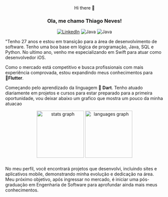 <div align="center">
 Hi there 👋

### Ola, me chamo Thiago Neves!   
</div>

<div align="center">
 
[![LinkedIn](https://img.shields.io/badge/LinkedIn-0077B5?style=for-the-badge&logo=linkedin&logoColor=white)](https://www.linkedin.com/in/thiago-ferreira-neves-7305b0190/)
 ![Java](https://img.shields.io/badge/Java-ED8B00?style=for-the-badge&logo=openjdk&logoColor=white)
 ![Java](https://img.shields.io/badge/Swift-FA7343?style=for-the-badge&logo=swift&logoColor=white)

</div>

"Tenho 27 anos e estou em transição para a área de desenvolvimento de software. Tenho uma boa base em lógica de programação, Java, SQL e Python. No ultimo ano, venho me especializando em Swift para atuar como desenvolvedor iOS. 


Como o mercado está competitivo e busca profissionais com mais experiência comprovada, estou expandindo meus conhecimentos para  🔵<strong>Flutter</strong>.


Começando pelo aprendizado da linguagem  🔵 <strong>Dart</strong>. Tenho atuado diariamente em projetos e cursos para estar preparado para a primeira oportunidade, vou deixar abaixo um grafico que mostra um pouco da minha atuacao


<div align="center">
  <img src="https://github-readme-stats.vercel.app/api?username=Thfneves&hide_title=false&hide_rank=false&show_icons=true&include_all_commits=true&count_private=true&disable_animations=false&theme=dracula&locale=en&hide_border=false&order=1" height="150" alt="stats graph"  />
  <img src="https://github-readme-stats.vercel.app/api/top-langs?username=Thfneves&locale=en&hide_title=false&layout=compact&card_width=320&langs_count=5&theme=dracula&hide_border=false&order=2" height="150" alt="languages graph"  />
</div>

###

No meu perfil, você encontrará projetos que desenvolvi, incluindo sites e aplicativos mobile, demonstrando minha evolução e dedicação na área. Meu próximo objetivo, após ingressar no mercado, é iniciar uma pós-graduação em Engenharia de Software para aprofundar ainda mais meus conhecimentos.










